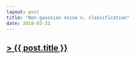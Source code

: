 ```yaml
---
layout: post
title: "Non-gaussian noise v. classification"
date: 2018-03-31
---
```


## [> {{ post.title }}](https://caesoma.github.io/archive/standalone/2000-00-00)

[//]: # (comment)
